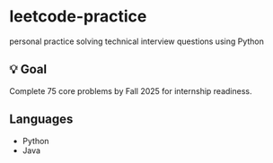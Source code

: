 # leetcode-practice
personal practice solving technical interview questions using Python

## 💡 Goal
Complete 75 core problems by Fall 2025 for internship readiness.

## Languages
- Python
- Java
